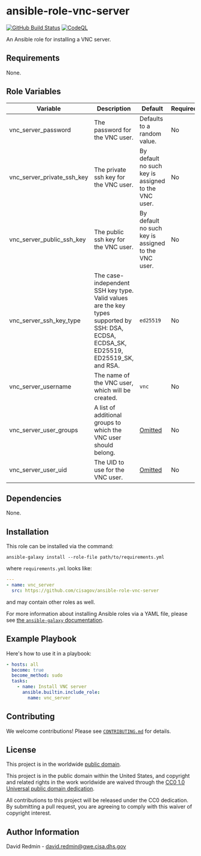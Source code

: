# ansible-role-vnc-server #

[![GitHub Build Status](https://github.com/cisagov/ansible-role-vnc-server/workflows/build/badge.svg)](https://github.com/cisagov/ansible-role-vnc-server/actions)
[![CodeQL](https://github.com/cisagov/ansible-role-vnc-server/workflows/CodeQL/badge.svg)](https://github.com/cisagov/ansible-role-vnc-server/actions/workflows/codeql-analysis.yml)

An Ansible role for installing a VNC server.

## Requirements ##

None.

## Role Variables ##

| Variable | Description | Default | Required |
|----------|-------------|---------|----------|
| vnc\_server\_password | The password for the VNC user. | Defaults to a random value. | No |
| vnc\_server\_private\_ssh\_key | The private ssh key for the VNC user. | By default no such key is assigned to the VNC user. | No |
| vnc\_server\_public\_ssh\_key | The public ssh key for the VNC user. | By default no such key is assigned to the VNC user. | No |
| vnc\_server\_ssh\_key\_type | The case-independent SSH key type. Valid values are the key types supported by SSH:  DSA, ECDSA, ECDSA_SK, ED25519, ED25519_SK, and RSA. | `ed25519` | No |
| vnc\_server\_username | The name of the VNC user, which will be created. | `vnc` | No |
| vnc\_server\_user\_groups | A list of additional groups to which the VNC user should belong. | [Omitted](https://docs.ansible.com/ansible/latest/user_guide/playbooks_filters.html#making-variables-optional) | No |
| vnc\_server\_user\_uid | The UID to use for the VNC user. | [Omitted](https://docs.ansible.com/ansible/latest/user_guide/playbooks_filters.html#making-variables-optional) | No |

## Dependencies ##

None.

## Installation ##

This role can be installed via the command:

```console
ansible-galaxy install --role-file path/to/requirements.yml
```

where `requirements.yml` looks like:

```yaml
---
- name: vnc_server
  src: https://github.com/cisagov/ansible-role-vnc-server
```

and may contain other roles as well.

For more information about installing Ansible roles via a YAML file,
please see [the `ansible-galaxy`
documentation](https://docs.ansible.com/ansible/latest/galaxy/user_guide.html#installing-multiple-roles-from-a-file).

## Example Playbook ##

Here's how to use it in a playbook:

```yaml
- hosts: all
  become: true
  become_method: sudo
  tasks:
    - name: Install VNC server
      ansible.builtin.include_role:
        name: vnc_server
```

## Contributing ##

We welcome contributions!  Please see [`CONTRIBUTING.md`](CONTRIBUTING.md) for
details.

## License ##

This project is in the worldwide [public domain](LICENSE).

This project is in the public domain within the United States, and
copyright and related rights in the work worldwide are waived through
the [CC0 1.0 Universal public domain
dedication](https://creativecommons.org/publicdomain/zero/1.0/).

All contributions to this project will be released under the CC0
dedication. By submitting a pull request, you are agreeing to comply
with this waiver of copyright interest.

## Author Information ##

David Redmin - <david.redmin@gwe.cisa.dhs.gov>
